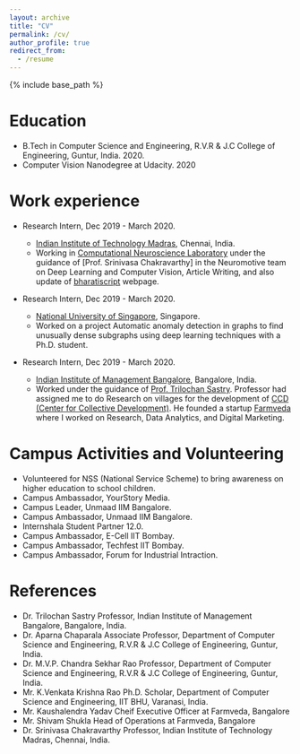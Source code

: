```yaml
---
layout: archive
title: "CV"
permalink: /cv/
author_profile: true
redirect_from:
  - /resume
---
```


{% include base_path %}

Education
======
* B.Tech in Computer Science and Engineering, R.V.R & J.C College of Engineering, Guntur, India. 2020.
* Computer Vision Nanodegree at Udacity. 2020

Work experience
======
* Research Intern, Dec 2019 - March 2020.
  * [Indian Institute of Technology Madras](https://www.iitm.ac.in/), Chennai, India.
  * Working in [Computational Neuroscience Laboratory](https://biotech.iitm.ac.in/Faculty/CNS_LAB/home.html) under the guidance of           [Prof. Srinivasa Chakravarthy] in the Neuromotive team on Deep Learning and Computer Vision, Article Writing, and also update of 
  [bharatiscript](https://bharatiscript.com/) webpage.

* Research Intern, Dec 2019 - March 2020.
  * [National University of Singapore](http://www.nus.edu.sg/), Singapore.
  * Worked on a project Automatic anomaly detection in graphs to find unusually dense subgraphs using deep learning techniques with
    a Ph.D. student.

* Research Intern, Dec 2019 - March 2020.
  * [Indian Institute of Management Bangalore](https://www.iimb.ac.in/home), Bangalore, India.
  * Worked under the guidance of [Prof. Trilochan Sastry](https://www.iimb.ac.in/user/138/trilochan-sastry). Professor had 
  assigned me to do Research on villages for the development of [CCD (Center for Collective Development)](https://ccd.ngo/).
  He founded a startup [Farmveda](https://www.farmveda.in/) where I worked on Research, Data Analytics, and Digital Marketing.


Campus Activities and Volunteering 
======
* Volunteered for NSS (National Service Scheme) to bring awareness on higher education to school children.
* Campus Ambassador, YourStory Media.
* Campus Leader, Unmaad IIM Bangalore.
* Campus Ambassador, Unmaad IIM Bangalore.
* Internshala Student Partner 12.0. 
* Campus Ambassador, E-Cell IIT Bombay.
* Campus Ambassador, Techfest IIT Bombay.
* Campus Ambassador, Forum for Industrial Intraction.

References 
======
* Dr. Trilochan Sastry
  Professor, Indian Institute of Management Bangalore, Bangalore, India.
* Dr. Aparna Chaparala
  Associate Professor, Department of Computer Science and Engineering, R.V.R & J.C College of Engineering, Guntur, India. 
* Dr. M.V.P. Chandra Sekhar Rao
  Professor, Department of Computer Science and Engineering, R.V.R & J.C College of Engineering, Guntur, India.
* Mr. K.Venkata Krishna Rao
  Ph.D. Scholar, Department of Computer Science and Engineering, IIT BHU, Varanasi, India.
* Mr. Kaushalendra Yadav
  Cheif Executive Officer at Farmveda, Bangalore
* Mr. Shivam Shukla
  Head of Operations at Farmveda, Bangalore
* Dr. Srinivasa Chakravarthy 
  Professor, Indian Institute of Technology Madras, Chennai, India.
